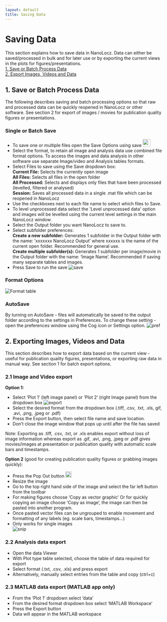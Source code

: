 ```yaml
---
layout: default
title: Saving Data
---
```


# Saving Data
This section explains how to save data in NanoLocz. Data can either be saved/processed in bulk and for later use or by exporting the current views in the plots for figures/presentations.\
[1. Save or Batch Process Data](#1-save-or-batch-process-data)\
[2. Export Images, Videos and Data](#2-exporting-images-videos-and-data) 

## 1. Save or Batch Process Data
The following describes saving and batch processing options so that raw and processed data can be quickly reopened in NanoLocz or other software. See section 2 for export of images / movies for publication quality figures or presentations. 

### Single or Batch Save 
- To save one or multiple files open the Save Options using save <img src="https://github.com/George-R-Heath/NanoLocz/assets/90329395/6e6c149b-85c8-46d2-9d31-4152f5415854" width="25">
- Select the format, to retain all image and analysis data use combined file format options. To access the images and data analysis in other software use separate Image/video and Analysis tables formats.
- Select Files to save using the Save dropdown box:\
**Current File:** Selects the currently open image\
**All Files:** Selects all files in the open folder\
**All Processed:** Selects and displays only files that have been processed (levelled, filtered or analysed)\
**Session:** Saves all processed data in a single .mat file which can be reopened in NanoLocz 
- Use the checkboxes next to each file name to select which files to Save.
- To level unprocessed data select the 'Level unprocessed data' option and images will be levelled using the current level settings in the main NanoLocz window.
- Select the Output folder you want NanoLocz to save to.
- Select subfolder preferences:\
**Create a new subfolder:** Generates 1 subfolder in the Output folder with the name: ‘xxxxxxx NanoLocz Output’ where xxxxxx is the name of the current open folder. Recommended for general use.\
**Create multiple subfolder(s):** Generates 1 subfolder per image/movie in the Output folder with the name: ‘Image Name’. Recommended if saving many separate tables and images.   
- Press Save to run the save
![save](https://github.com/George-R-Heath/NanoLocz/assets/90329395/c2e197c7-def9-4347-ba4b-89874aa0edaa)

### Format Options 
![Format table](https://github.com/George-R-Heath/NanoLocz/assets/90329395/dd2755a1-09c7-4d26-9dbc-4ee9ce17c5db)

### AutoSave
By turning on AutoSave - files will automatically be saved to the output folder according to the settings in Preferences. To change these setting - open the preferences window using the Cog icon or Settings option. 
![pref](https://github.com/George-R-Heath/NanoLocz/assets/90329395/ee3f646d-4075-405f-afeb-ada44420036f)

## 2. Exporting Images, Videos and Data
This section describes how to export data based on the current view - useful for publication quality figures, presentations, or exporting raw data in manual way. See section 1 for batch export options. 
### 2.1 Image and Video export
**Option 1:**
* Select ‘Plot 1’ (left image panel) or ‘Plot 2’ (right Image panel) from the dropdown box
![export](https://github.com/George-R-Heath/NanoLocz/assets/90329395/b5143548-f448-4614-9816-6bf05a907b9a)
* Select the desired format from the dropdown box (.tiff, .csv, .txt, .xls, gif, .avi, .png, .jpeg or .pdf)
* Press the Export button, then select file name and save location.
* Don’t close the image window that pops up until after the file has saved

Note: Exporting as .tiff, .csv, .txt, or .xls enables export without loss of image information whereas export as .gif, .avi, .png, .jpeg or .pdf gives movies/images at presentation or publication quality with automatic scale bars and timestamps. 

**Option 2** (good for creating publication quality figures or grabbing images quickly):
* Press the Pop Out button <img src="https://github.com/George-R-Heath/NanoLocz/assets/90329395/c1e4a884-38cd-49f9-b71a-1d7925d73cc3" width="20">
* Resize the image 
* Go to the top right hand side of the image and select the far left button from the toolbar
* For making figures choose ‘Copy as vector graphic’ Or for quickly copying an image choose ‘Copy as image’, the image can then be pasted into another program.
* Once pasted vector files can be ungrouped to enable movement and formatting of any labels (eg. scale bars, timestamps…) 
* Only works for single images\
   ![snip](https://github.com/George-R-Heath/NanoLocz/assets/90329395/bf909586-d6b3-4c50-82ae-9ce813b126c6)

### 2.2 Analysis data export
* Open the data Viewer 
* With Plot type table selected, choose the table of data required for export 
* Select format (.txt, .csv, .xls) and press export
* Alternatively, manually select entries from the table and copy (ctrl+c)

### 2.3 MATLAB data export (MATLAB app only)
* From the ‘Plot 1’ dropdown select ‘data’ 
* From the desired format dropdown box select ‘MATLAB Workspace’
* Press the Export button
* Data will appear in the MATLAB workspace
